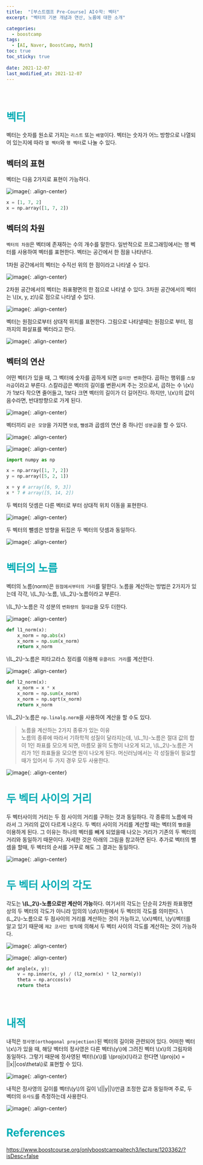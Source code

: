 ```yaml
---
title:  "[부스트캠프 Pre-Course] AI수학: 벡터"
excerpt: "벡터의 기본 개념과 연산, 노름에 대한 소개"

categories:
  - boostcamp
tags:
  - [AI, Naver, BoostCamp, Math]
toc: true
toc_sticky: true
 
date: 2021-12-07
last_modified_at: 2021-12-07
---
```

<br>

# <span style = "color: #00adb5">벡터</span>
벡터는 숫자를 원소로 가지는 `리스트` 또는 `배열`이다. 벡터는 숫자가 어느 방향으로 나열되어 있는지에 따라 `열 벡터`와 `행 벡터`로 나눌 수 있다.

## 벡터의 표현
벡터는 다음 2가지로 표현이 가능하다.

![image](https://user-images.githubusercontent.com/91870042/145021482-30a82ee2-670c-4d28-baee-7eb05a808ecc.png){: .align-center}

```py
x = [1, 7, 2]
x = np.array([1, 7, 2])
```

## 벡터의 차원
`벡터의 차원`은 벡터에 존재하는 수의 개수를 말한다. 일반적으로 프로그래밍에서는 행 벡터를 사용하여 벡터를 표현한다.
벡터는 공간에서 한 점을 나타낸다.

1차원 공간에서의 벡터는 수직선 위의 한 점이라고 나타낼 수 있다.

![image](https://user-images.githubusercontent.com/91870042/145009609-534ff1ac-cc47-47fb-aa65-bcf1ba4d8564.png){: .align-center}

2차원 공간에서의 벡터는 좌표평면의 한 점으로 나타낼 수 있다.
3차원 공간에서의 벡터는 \\((x, y, z)\\)로 점으로 나타낼 수 있다.

![image](https://user-images.githubusercontent.com/91870042/145011503-ce3f4ff3-0455-4479-8fd0-a4ebcbd1b352.png){: .align-center}


벡터는 원점으로부터 상대적 위치를 표현한다. 그림으로 나타낼때는 원점으로 부터, 점까지의 화살표를 벡터라고 한다.

![image](https://user-images.githubusercontent.com/91870042/145011597-a2c02d5f-bd84-461a-8707-3fdbcf8bb909.png){: .align-center}

## 벡터의 연산
어떤 벡터가 있을 때, 그 벡터에 숫자를 곱하게 되면 `길이만 변화`한다. 곱하는 행위를 `스칼라곱`이라고 부른다. 스칼라곱은 벡터의 길이를 변환시켜 주는 것으로서, 곱하는 수 \\(x\\)가 1보다 작으면 줄어들고, 1보다 크면 벡터의 길이가 더 길어진다. 하지만, \\(x\\)의 값이 음수라면, 반대방향으로 가게 된다.

![image](https://user-images.githubusercontent.com/91870042/145011780-1012f4da-d138-4dec-b048-29453dc4952d.png){: .align-center}

벡터끼리 `같은 모양`을 가지면 `덧셈`, `뺄셈`과 곱셈의 연산 중 하나인 `성분곱`을 할 수 있다.

![image](https://user-images.githubusercontent.com/91870042/145011919-dd751116-7c79-4e41-9a0f-2a72dd991e1f.png){: .align-center}

![image](https://user-images.githubusercontent.com/91870042/145011950-c69fdcfb-e82d-49cc-91fd-33c0374d8419.png){: .align-center}


```py
import numpy as np

x = np.array([1, 7, 2])
y = np.array([5, 2, 1])

x + y # array([6, 9, 3])
x * 7 # array([5, 14, 2])
```

두 벡터의 덧셈은 다른 벡터로 부터 상대적 위치 이동을 표현한다.

![image](https://user-images.githubusercontent.com/91870042/145012026-7c0bcae7-53bf-4efc-9cfd-c20c372e8e0a.png){: .align-center}

두 벡터의 뺄셈은 방향을 뒤집은 두 벡터의 덧셈과 동일하다.

![image](https://user-images.githubusercontent.com/91870042/145012084-78210ecd-b4cd-458d-8f37-1d9d84cbb463.png){: .align-center}
<br>

# <span style = "color: #00adb5">벡터의 노름</span>
벡터의 노름(norm)은 `원점에서부터의 거리`를 말한다. 노름을 계산하는 방법은 2가지가 있는데 각각, \\(L_1\\)-노름, \\(L_2\\)-노름이라고 부른다.

\\(L_1\\)-노름은 각 성분의 `변화량의 절대값`을 모두 더한다.

![image](https://user-images.githubusercontent.com/91870042/145017643-9ca10dd4-63a4-48a3-af9e-e1c0c5a7a33f.png){: .align-center}

```py
def l1_norm(x):
    x_norm = np.abs(x)
    x_norm = np.sum(x_norm)
    return x_norm
```

\\(L_2\\)-노름은 피타고라스 정리를 이용해 `유클리드 거리`를 계산한다.

![image](https://user-images.githubusercontent.com/91870042/145017708-620dbeda-443a-4d72-85d9-81a6d6166d69.png){: .align-center}

```py
def l2_norm(x):
    x_norm = x * x
    x_norm = np.sum(x_norm)
    x_norm = np.sqrt(x_norm)
    return x_norm
```

\\(L_2\\)-노름은 `np.linalg.norm`을 사용하여 계산을 할 수도 있다.

> 노름을 계산하는 2가지 종류가 있는 이유  
> 노름의 종류에 따라서 기하학적 성질이 달라지는데, \\(L_1\\)-노름은 절대 값의 합이 1인 좌표를 모으게 되면, 마름모 꼴의 도형이 나오게 되고, \\(L_2\\)-노름은 거리가 1인 좌표들을 모으면 원이 나오게 된다. 머신러닝에서는 각 성질들이 필요할 때가 있어서 두 가지 경우 모두 사용한다.

![image](https://user-images.githubusercontent.com/91870042/145018394-908c60b3-a53d-4193-a3ec-663fb0fd0fdd.png){: .align-center}
<br>

# <span style = "color: #00adb5">두 벡터 사이의 거리</span>
두 벡터사이의 거리는 두 점 사이의 거리를 구하는 것과 동일하다. 각 종류의 노름에 따라서 그 거리의 값이 다르게 나온다. 두 벡터 사이의 거리를 계산할 때는 벡터의 `뺄셈`을 이용하게 된다. 그 이유는 하나의 벡터를 빼게 되었을때 나오는 거리가 기존의 두 벡터의 거리와 동일하기 때문이다. 자세한 것은 아래의 그림을 참고하면 된다. 추가로 벡터의 뺄셈을 할때, 두 벡터의 순서를 거꾸로 해도 그 결과는 동일하다.

![image](https://user-images.githubusercontent.com/91870042/145018823-0c00a50a-8be1-4cd7-8f1c-750ead5cdc76.png){: .align-center}
<br>

# <span style = "color: #00adb5">두 벡터 사이의 각도</span>
각도는 **\\(L_2\\)-노름으로만 계산이 가능**하다. 여기서의 각도는 단순히 2차원 좌표평면상의 두 벡터의 각도가 아니라 임의의 \\(d\\)차원에서 두 벡터의 각도를 의미한다. \\(L_2\\)-노름으로 두 점사이의 거리를 계산하는 것이 가능하고, \\(x\\)벡터, \\(y\\)벡터를 알고 있기 때문에 `제2 코사인 법칙`에 의해서 두 벡터 사이의 각도를 계산하는 것이 가능하다.

![image](https://user-images.githubusercontent.com/91870042/145019319-33b5b545-4eca-4e5e-8f38-f654c2575fe0.png){: .align-center}

![image](https://user-images.githubusercontent.com/91870042/145019596-f2727df4-355b-4e9b-a2ef-0dae45267660.png){: .align-center}

```py
def angle(x, y):
    v = np.inner(x, y) / (l2_norm(x) * l2_norm(y))
    theta = np.arccos(v)
    return theta
```
<br>

# <span style = "color: #00adb5">내적</span>
내적은 `정사영(orthogonal projection)`된 벡터의 길이와 관련되어 있다. 어떠한 벡터 \\(x\\)가 있을 때, 해당 벡터의 정사영은 다른 벡터\\(y\\)에 그려진 벡터 \\(x\\)의 그림자와 동일하다. 그렇기 때문에 정사영된 벡터\\(x\\)를 \\(proj(x)\\)라고 한다면 \\(proj(x) = ||x||cos\theta\\)로 표현할 수 있다.

![image](https://user-images.githubusercontent.com/91870042/145020380-bb98a36e-82ed-46f2-b63f-bd70edc140fc.png){: .align-center}


내적은 정사영의 길이를 벡터\\(y\\)의 길이 \\(\|\|y\|\|\\)만큼 조정한 값과 동일하며 주로, 두 벡터의 `유사도`를 측정하는데 사용한다.

![image](https://user-images.githubusercontent.com/91870042/145020516-ff580bc6-a3a0-41bb-b5c9-520ed0915d8f.png){: .align-center}
<br>

# <span style = "color: #00adb5">References</span>
https://www.boostcourse.org/onlyboostcampaitech3/lecture/1203362/?isDesc=false
